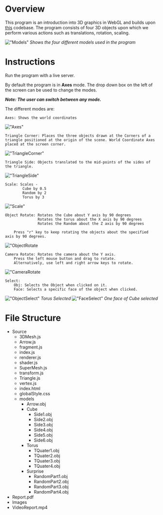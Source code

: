 # Overview
This program is an introduction into 3D graphics in WebGL and builds upon [this](https://github.com/agam-kashyap/Computer-Graphics-2D) codebase. The program consists of four 3D objects upon which we perform various actions such as translations, rotation, scaling. 

!["Models"](Images/Models.png)
*Shows the four different models used in the program*

# Instructions

Run the program with a live server.

By default the program is in **Axes** mode. The drop down box on the left of the screen can be used to change the modes.

***Note: The user can switch between any mode.***

The different modes are:

```
Axes: Shows the world coordinates
```
!["Axes"](Images/Axes.png)
```
Triangle Corner: Places the three objects drawn at the Corners of a triangle positioned at the origin of the scene. World Coordinate Axes placed at the screen corner. 
```
!["TriangleCorner"](Images/Corner.png)
```
Triangle Side: Objects translated to the mid-points of the sides of the triangle.
```
!["TriangleSide"](Images/Side.png)
```
Scale: Scales -
        Cube by 0.5
        Random by 2
        Torus by 3
```
!["Scale"](Images/Scale.png)
```
Object Rotate: Rotates the Cube about Y axis by 90 degrees
               Rotates the torus about the X axis by 90 degrees
               Rotates the Random about the Z axis by 90 degrees

    Press "r" key to keep rotating the objects about the specified axis by 90 degrees.
```
!["ObjectRotate](Images/Rotate.png)
```
Camera Rotate: Rotates the camera about the Y axis. 
    Press the left mouse button and drag to rotate.
    Alternatively, use left and right arrow keys to rotate. 
```
!["CameraRotate](Images/Camera.png)
```
Select: 
    Obj: Selects the Object when clicked on it.
    Face: Selects a specific face of the object when clicked.
```
!["ObjectSelect"](Images/ObjectSelect.png)
*Torus Selected*
!["FaceSelect"](Images/FaceSelect.png)
*One face of Cube selected*

# File Structure

- Source
  - 3DMesh.js
  - Arrow.js
  - fragment.js
  - index.js
  - renderer.js
  - shader.js
  - SuperMesh.js
  - transform.js
  - Triangle.js
  - vertex.js
  - index.html
  - globalStyle.css
  - models
    - Arrow.obj
    - Cube
      - Side1.obj
      - Side2.obj
      - Side3.obj
      - Side4.obj
      - Side5.obj
      - Side6.obj
    - Torus
      - TQuater1.obj
      - TQuater2.obj
      - TQuater3.obj
      - TQuater4.obj
    - Surprise
      - RandomPart1.obj
      - RandomPart2.obj
      - RandomPart3.obj
      - RandomPart4.obj
- Report.pdf
- Images
- VideoReport.mp4